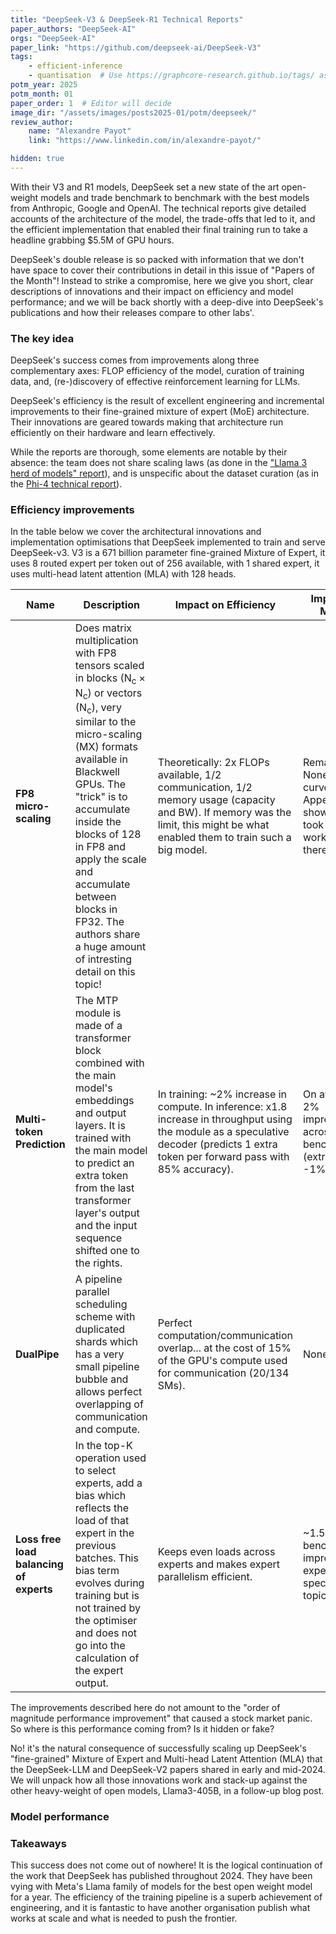 ```yaml
---
title: "DeepSeek-V3 & DeepSeek-R1 Technical Reports"
paper_authors: "DeepSeek-AI"
orgs: "DeepSeek-AI"
paper_link: "https://github.com/deepseek-ai/DeepSeek-V3"
tags:
    - efficient-inference
    - quantisation  # Use https://graphcore-research.github.io/tags/ as reference
potm_year: 2025
potm_month: 01
paper_order: 1  # Editor will decide
image_dir: "/assets/images/posts2025-01/potm/deepseek/"
review_author:
    name: "Alexandre Payot"
    link: "https://www.linkedin.com/in/alexandre-payot/"

hidden: true
---
```


With their V3 and R1 models, DeepSeek set a new state of the art open-weight models and trade benchmark to benchmark with the best models from Anthropic, Google and OpenAI.
The technical reports give detailed accounts of the architecture of the model, the trade-offs that led to it, and the efficient implementation that enabled their final training run to take a headline grabbing $5.5M of GPU hours.

<!-- Luke - feel free to use this in your editor's blurb at the top -->
DeepSeek's double release is so packed with information that we don't have space to cover their contributions in detail in this issue of "Papers of the Month"!
Instead to strike a compromise, here we give you short, clear descriptions of innovations and their impact on efficiency and model performance; and we will be back shortly with a deep-dive into DeepSeek's publications and how their releases compare to other labs'.

### The key idea

DeepSeek's success comes from improvements along three complementary axes: FLOP efficiency of the model, curation of training data, and, (re-)discovery of effective reinforcement learning for LLMs.

DeepSeek's efficiency is the result of excellent engineering and incremental improvements to their fine-grained mixture of expert (MoE) architecture. Their innovations are geared towards making that architecture run efficiently on their hardware and learn effectively.

<!-- R1-key idea shaped hole -->

While the reports are thorough, some elements are notable by their absence: the team does not share scaling laws (as done in the ["Llama 3 herd of models" report](https://arxiv.org/abs/2407.21783)), and is unspecific about the dataset curation (as in the [Phi-4 technical report](https://arxiv.org/abs/2412.08905)).

### Efficiency improvements

In the table below we cover the architectural innovations and implementation optimisations that DeepSeek implemented to train and serve DeepSeek-v3. V3 is a 671 billion parameter fine-grained Mixture of Expert, it uses 8 routed expert per token out of 256 available, with 1 shared expert, it uses multi-head latent attention (MLA) with 128 heads.


<table>
  <thead>
    <tr>
      <th>Name</th>
      <th>Description</th>
      <th>Impact on Efficiency</th>
      <th>Impact on Model</th>
    </tr>
  </thead>
  <tbody>
    <tr>
      <td>
      <b>FP8 micro-scaling</b>
      </td>
      <td>
      Does matrix multiplication with FP8 tensors scaled in blocks (N<sub>c</sub> × N<sub>c</sub>) or vectors (N<sub>c</sub>), very similar to the micro-scaling (MX) formats available in Blackwell GPUs. The "trick" is to accumulate inside the blocks of 128 in FP8 and apply the scale and accumulate between blocks in FP32. The authors share a huge amount of intresting detail on this topic!
      </td>
      <td>
      Theoretically: 2x FLOPs available, 1/2 communication, 1/2 memory usage (capacity and BW).
      If memory was the limit, this might be what enabled them to train such a big model.
      </td>
      <td>
      Remarcably, None. Loss curves in the Appendix show it, but it took a lot of work to get there.
      </td>
    </tr>
    <tr>
      <td>
      <b>Multi-token Prediction</b>
      </td>
      <td>
      The MTP module is made of a transformer block combined with the main model's embeddings and output layers. It is trained with the main model to predict an extra token from the last transformer layer's output and the input sequence shifted one to the rights.
      </td>
      <td>
      In training: ~2% increase in compute. In inference: x1.8 increase in throughput using the module as a speculative decoder
      (predicts 1 extra token per forward pass with 85% accuracy).
      </td>
      <td>
      On average 2% improvement across benchmarks (extremes: -1%, +8%).
      </td>
    </tr>
    <tr>
      <td>
      <b>DualPipe</b>
      </td>
      <td>
      A pipeline parallel scheduling scheme with duplicated shards which has a very small pipeline bubble and allows perfect overlapping of communication and compute.
      </td>
      <td>
      Perfect computation/communication overlap... at the cost of
      15% of the GPU's compute used for communication (20/134 SMs).
      </td>
      <td>
      None
      </td>
    </tr>
    <tr>
      <td>
      <b>Loss free load balancing of experts</b>
      </td>
      <td>
      In the top-K operation used to select experts, add a bias which reflects the load of that expert in the previous batches. This bias term evolves during training but is not trained by the optimiser and does not go into the calculation of the expert output.
      </td>
      <td>
      Keeps even loads across experts and makes expert parallelism efficient.
      </td>
      <td>
      ~1.5% benchmark improvement, experts specialise on topics more.
      </td>
    </tr>
  </tbody>
</table>


<!--
Removed will be for the deep-dive.
- name: DeepSeekMoE
- **description:** A "fine-grained" mixture of expert: for each token v3 chooses 8 experts among 256, and adds 1 shared expert through which all tokens are processed. These MoE layers replace the Feed-Forward Networks in all but the first 3 layers.
- **impact on efficiency:** 1/10 th FLOPs per token.
- impact on model performance: unknown - would need an ablation on the same dataset with a dense transformer.
-->

The improvements described here do not amount to the "order of magnitude performance improvement" that caused a stock market panic. So where is this performance coming from? Is it hidden or fake?

No! it's the natural consequence of successfully scaling up DeepSeek's "fine-grained" Mixture of Expert and Multi-head Latent Attention (MLA) that the DeepSeek-LLM and DeepSeek-V2 papers shared in early and mid-2024.
We will unpack how all those innovations work and stack-up against the other heavy-weight of open models, Llama3-405B, in a follow-up blog post.

### Model performance

<!-- R1-shaped hole for your consideration-->

### Takeaways

This success does not come out of nowhere!
It is the logical continuation of the work that DeepSeek has published throughout 2024. They have been vying with Meta's Llama family of models for the best open weight model for a year.
The efficiency of the training pipeline is a superb achievement of engineering, and it is fantastic to have another organisation publish what works at scale and what is needed to push the frontier.
